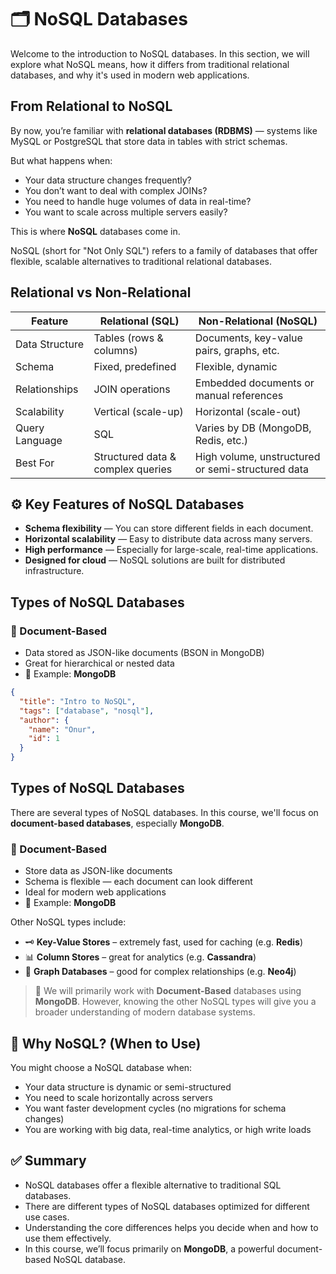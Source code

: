 # 🗂️ NoSQL Databases

Welcome to the introduction to NoSQL databases. In this section, we will explore what NoSQL means, how it differs from traditional relational databases, and why it's used in modern web applications.

## From Relational to NoSQL

By now, you’re familiar with **relational databases (RDBMS)** — systems like MySQL or PostgreSQL that store data in tables with strict schemas.

But what happens when:

- Your data structure changes frequently?
- You don’t want to deal with complex JOINs?
- You need to handle huge volumes of data in real-time?
- You want to scale across multiple servers easily?

This is where **NoSQL** databases come in.

NoSQL (short for "Not Only SQL") refers to a family of databases that offer flexible, scalable alternatives to traditional relational databases.

## Relational vs Non-Relational

| Feature        | Relational (SQL)                  | Non-Relational (NoSQL)                            |
| -------------- | --------------------------------- | ------------------------------------------------- |
| Data Structure | Tables (rows & columns)           | Documents, key-value pairs, graphs, etc.          |
| Schema         | Fixed, predefined                 | Flexible, dynamic                                 |
| Relationships  | JOIN operations                   | Embedded documents or manual references           |
| Scalability    | Vertical (scale-up)               | Horizontal (scale-out)                            |
| Query Language | SQL                               | Varies by DB (MongoDB, Redis, etc.)               |
| Best For       | Structured data & complex queries | High volume, unstructured or semi-structured data |

## ⚙️ Key Features of NoSQL Databases

- **Schema flexibility** — You can store different fields in each document.
- **Horizontal scalability** — Easy to distribute data across many servers.
- **High performance** — Especially for large-scale, real-time applications.
- **Designed for cloud** — NoSQL solutions are built for distributed infrastructure.

## Types of NoSQL Databases

### 📄 Document-Based

- Data stored as JSON-like documents (BSON in MongoDB)
- Great for hierarchical or nested data
- 🧪 Example: **MongoDB**

```json
{
  "title": "Intro to NoSQL",
  "tags": ["database", "nosql"],
  "author": {
    "name": "Onur",
    "id": 1
  }
}
```

## Types of NoSQL Databases

There are several types of NoSQL databases. In this course, we'll focus on **document-based databases**, especially **MongoDB**.

### 📄 Document-Based

- Store data as JSON-like documents
- Schema is flexible — each document can look different
- Ideal for modern web applications
- 🧪 Example: **MongoDB**

Other NoSQL types include:

- 🗝️ **Key-Value Stores** – extremely fast, used for caching (e.g. **Redis**)
- 📊 **Column Stores** – great for analytics (e.g. **Cassandra**)
- 🧭 **Graph Databases** – good for complex relationships (e.g. **Neo4j**)

> 🧠 We will primarily work with **Document-Based** databases using **MongoDB**. However, knowing the other NoSQL types will give you a broader understanding of modern database systems.

## 🍃 Why NoSQL? (When to Use)

You might choose a NoSQL database when:

- Your data structure is dynamic or semi-structured
- You need to scale horizontally across servers
- You want faster development cycles (no migrations for schema changes)
- You are working with big data, real-time analytics, or high write loads

<!-- ## 🧠 Common NoSQL Examples

| Database  | Type      | Use Case                                |
| --------- | --------- | --------------------------------------- |
| MongoDB   | Document  | Web apps, content management            |
| Redis     | Key-Value | Caching, real-time data                 |
| Cassandra | Column    | Analytics at scale                      |
| Neo4j     | Graph     | Social networks, recommendation engines | -->

## ✅ Summary

- NoSQL databases offer a flexible alternative to traditional SQL databases.
- There are different types of NoSQL databases optimized for different use cases.
- Understanding the core differences helps you decide when and how to use them effectively.
- In this course, we’ll focus primarily on **MongoDB**, a powerful document-based NoSQL database.
